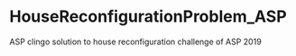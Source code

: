 # HouseReconfigurationProblem_ASP
ASP clingo solution to house reconfiguration challenge of ASP 2019
